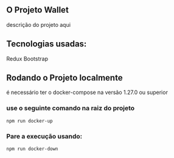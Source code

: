 ## O Projeto Wallet 

descrição do projeto aqui
## Tecnologias usadas:

Redux
Bootstrap

## Rodando o Projeto localmente

é necessário ter o docker-compose na versão 1.27.0 ou superior 
### use o seguinte comando na raiz do projeto

```
npm run docker-up
```
### Pare a execução usando:

```
npm run docker-down
```
